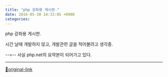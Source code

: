 ```yaml
---
title: "php 강좌용 게시판."
date: 2016-05-30 14:33:05 +0900
categories: 
---
```

  

php 강좌용 게시판.  

시간 날때 개발하지 않고,
개발관련 글을 적어볼려고 생각중.
  

--=--
사실 php.net의 요약본이 되어가고 있다.






***
[🔗original-link](http://www.mins01.com/mh/tech/read/992)